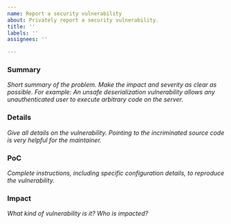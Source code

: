 ```yaml
---
name: Report a security vulnerability
about: Privately report a security vulnerability.
title: ''
labels: ''
assignees: ''

---
```


### Summary
_Short summary of the problem. Make the impact and severity as clear as possible. For example: An unsafe deserialization vulnerability allows any unauthenticated user to execute arbitrary code on the server._

### Details
_Give all details on the vulnerability. Pointing to the incriminated source code is very helpful for the maintainer._

### PoC
_Complete instructions, including specific configuration details, to reproduce the vulnerability._

### Impact
_What kind of vulnerability is it? Who is impacted?_
